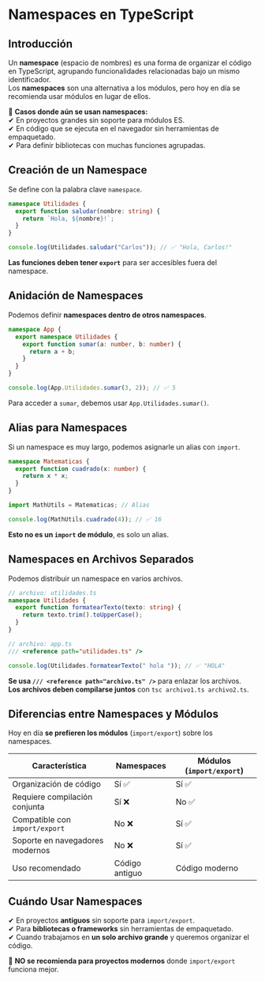 # Namespaces en TypeScript

## Introducción

Un **namespace** (espacio de nombres) es una forma de organizar el código en TypeScript, agrupando funcionalidades relacionadas bajo un mismo identificador.  
Los **namespaces** son una alternativa a los módulos, pero hoy en día se recomienda usar módulos en lugar de ellos.

📌 **Casos donde aún se usan namespaces:**  
✔ En proyectos grandes sin soporte para módulos ES.  
✔ En código que se ejecuta en el navegador sin herramientas de empaquetado.  
✔ Para definir bibliotecas con muchas funciones agrupadas.


## Creación de un Namespace

Se define con la palabra clave `namespace`.

```typescript
namespace Utilidades {
  export function saludar(nombre: string) {
    return `Hola, ${nombre}!`;
  }
}

console.log(Utilidades.saludar("Carlos")); // ✅ "Hola, Carlos!"
```

**Las funciones deben tener `export`** para ser accesibles fuera del namespace.


## Anidación de Namespaces

Podemos definir **namespaces dentro de otros namespaces**.

```typescript
namespace App {
  export namespace Utilidades {
    export function sumar(a: number, b: number) {
      return a + b;
    }
  }
}

console.log(App.Utilidades.sumar(3, 2)); // ✅ 5
```

Para acceder a `sumar`, debemos usar `App.Utilidades.sumar()`.


## Alias para Namespaces

Si un namespace es muy largo, podemos asignarle un alias con `import`.

```typescript
namespace Matematicas {
  export function cuadrado(x: number) {
    return x * x;
  }
}

import MathUtils = Matematicas; // Alias

console.log(MathUtils.cuadrado(4)); // ✅ 16
```

**Esto no es un `import` de módulo**, es solo un alias.


## Namespaces en Archivos Separados

Podemos distribuir un namespace en varios archivos.

```typescript
// archivo: utilidades.ts
namespace Utilidades {
  export function formatearTexto(texto: string) {
    return texto.trim().toUpperCase();
  }
}
```

```typescript
// archivo: app.ts
/// <reference path="utilidades.ts" />

console.log(Utilidades.formatearTexto(" hola ")); // ✅ "HOLA"
```

**Se usa `/// <reference path="archivo.ts" />`** para enlazar los archivos.  
**Los archivos deben compilarse juntos** con `tsc archivo1.ts archivo2.ts`.


## Diferencias entre Namespaces y Módulos

Hoy en día **se prefieren los módulos** (`import/export`) sobre los namespaces.

|Característica|Namespaces|Módulos (`import/export`)|
|---|---|---|
|Organización de código|Sí ✅|Sí ✅|
|Requiere compilación conjunta|Sí ❌|No ✅|
|Compatible con `import/export`|No ❌|Sí ✅|
|Soporte en navegadores modernos|No ❌|Sí ✅|
|Uso recomendado|Código antiguo|Código moderno|


## Cuándo Usar Namespaces

✔ En proyectos **antiguos** sin soporte para `import/export`.  
✔ Para **bibliotecas o frameworks** sin herramientas de empaquetado.  
✔ Cuando trabajamos en **un solo archivo grande** y queremos organizar el código.

🚫 **NO se recomienda para proyectos modernos** donde `import/export` funciona mejor.